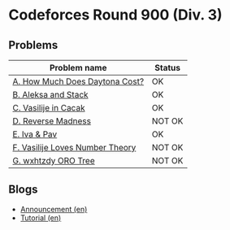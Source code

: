 # Codeforces Round 900 (Div. 3)

## Problems

|Problem name|Status|
|------------|---------|
| [A. How Much Does Daytona Cost?](problems/A._How_Much_Does_Daytona_Cost_.md)|OK|
| [B. Aleksa and Stack](problems/B._Aleksa_and_Stack.md)|OK|
| [C. Vasilije in Cacak](problems/C._Vasilije_in_Cacak.md)|OK|
| [D. Reverse Madness](problems/D._Reverse_Madness.md)|NOT OK|
| [E. Iva & Pav](problems/E._Iva_&_Pav.md)|OK|
| [F. Vasilije Loves Number Theory](problems/F._Vasilije_Loves_Number_Theory.md)|NOT OK|
| [G. wxhtzdy ORO Tree](problems/G._wxhtzdy_ORO_Tree.md)|NOT OK|
## Blogs

- [Announcement (en)](blogs/Announcement_(en).md)
- [Tutorial (en)](blogs/Tutorial_(en).md)
